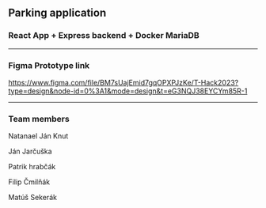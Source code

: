 ## Parking application

### React App + Express backend + Docker MariaDB

---
### Figma Prototype link

https://www.figma.com/file/BM7sUajEmid7gqOPXPJzKe/T-Hack2023?type=design&node-id=0%3A1&mode=design&t=eG3NQJ38EYCYm85R-1


---
### Team members
Natanael Ján Knut

Ján Jarčuška

Patrik hrabčák

Filip Čmilňák

Matúš Sekerák
